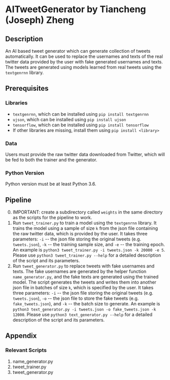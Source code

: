 # AITweetGenerator by Tiancheng (Joseph) Zheng

## Description
An AI based tweet generator which can generate collection of tweets automatically. It can be used to replace the usernames and texts of the real twitter data provided by the user with fake generated usernames and texts. The tweets are generated using models learned from real tweets using the `textgenrnn` library.

## Prerequisites
### Libraries
- `textgenrnn`, which can be installed using `pip install textgenrnn`
- `ujson`, which can be installed using `pip install ujson`
- `tensorflow`, which can be installed using `pip install tensorflow`
- If other libraries are missing, install them using `pip install <library>`
### Data
Users must provide the raw twitter data downloaded from Twitter, which will be fed to both the trainer and the generator.
### Python Version
Python version must be at least Python 3.6.

## Pipeline
0. IMPORTANT: create a subdirectory called `weights` in the same directory as the scripts for the pipeline to work.
1. Run `tweet_trainer.py` to train a model using the `textgenrnn` library. It trains the model using a sample of size `k` from the json file containing the raw twitter data, which is provided by the user. It takes three parameters: `-i` -- the json file storing the original tweets (e.g. `tweets.json`), `-k` -- the training sample size, and `-e` -- the training epoch. An example is `python3 tweet_trainer.py -i tweets.json -k 20000 -e 5`. Please use `python3 tweet_trainer.py --help` for a detailed description of the script and its parameters.
2. Run `tweet_generator.py` to replace tweets with fake usernames and texts. The fake usernames are generated by the helper function `name_generator.py`, and the fake texts are generated using the trained model. The script generates the tweets and writes them into another json file in batches of size `k`, which is specified by the user. It takes three parameters: `-i` -- the json file storing the original tweets (e.g. `tweets.json`),  `-o` -- the json file to store the fake tweets (e.g. `fake_tweets.json`), and `-k` -- the batch size to generate. An example is `python3 text_generator.py -i tweets.json -o fake_tweets.json -k 12000`. Please use `python3 text_generator.py --help` for a detailed description of the script and its parameters.

## Appendix
### Relevant Scripts
1. name_generator.py
2. tweet_trainer.py
3. tweet_generator.py
